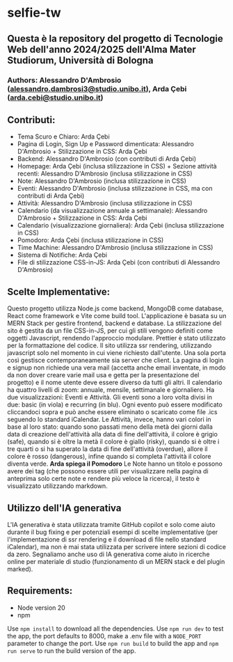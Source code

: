 # selfie-tw

## Questa è la repository del progetto di Tecnologie Web dell'anno 2024/2025 dell'Alma Mater Studiorum, Università di Bologna

### Authors: Alessandro D'Ambrosio (alessandro.dambrosi3@studio.unibo.it), Arda Çebi (arda.cebi@studio.unibo.it)

## Contributi:

- Tema Scuro e Chiaro: Arda Çebi
- Pagina di Login, Sign Up e Password dimenticata: Alessandro D'Ambrosio + Stilizzazione in CSS: Arda Çebi
- Backend: Alessandro D'Ambrosio (con contributi di Arda Çebi)
- Homepage: Arda Çebi (inclusa stilizzazione in CSS) + Sezione attività recenti: Alessandro D'Ambrosio (inclusa stilizzazione in CSS)
- Note: Alessandro D'Ambrosio (inclusa stilizzazione in CSS)
- Eventi: Alessandro D'Ambrosio (inclusa stilizzazione in CSS, ma con contributi di Arda Çebi)
- Attività: Alessandro D'Ambrosio (inclusa stilizzazione in CSS)
- Calendario (da visualizzazione annuale a settimanale): Alessandro D'Ambrosio + Stilizzazione in CSS: Arda Çebi
- Calendario (visualizzazione giornaliera): Arda Çebi (inclusa stilizzazione in CSS)
- Pomodoro: Arda Çebi (inclusa stilizzazione in CSS)
- Time Machine: Alessandro D'Ambrosio (inclusa stilizzazione in CSS)
- Sistema di Notifiche: Arda Çebi
- File di stilizzazione CSS-in-JS: Arda Çebi (con contributi di Alessandro D'Ambrosio)

## Scelte Implementative:

Questo progetto utilizza Node.js come backend, MongoDB come database, React come framework e Vite come build tool. L'applicazione è basata su un MERN Stack per gestire frontend, backend e database. La stilizzazione del sito è gestita da un file CSS-in-JS, per cui gli stili vengono definiti come oggetti Javascript, rendendo l'approccio modulare. Prettier è stato utilizzato per la formattazione del codice.
Il sito utilizza ssr rendering, utilizzando javascript solo nel momento in cui viene richiesto dall'utente. Una sola porta così gestisce contemporaneamente sia server che client.
La pagina di login e signup non richiede una vera mail (accetta anche email inventate, in modo da non dover creare varie mail usa e getta per la presentazione del progetto) e il nome utente deve essere diverso da tutti gli altri.
Il calendario ha quattro livelli di zoom: annuale, mensile, settimanale e giornaliero. Ha due visualizzazioni: Eventi e Attività. Gli eventi sono a loro volta divisi in due: basic (in viola) e recurring (in blu). Ogni evento può essere modificato cliccandoci sopra e può anche essere eliminato o scaricato come file .ics seguendo lo standard iCalendar.
Le Attività, invece, hanno vari colori in base al loro stato: quando sono passati meno della metà dei giorni dalla data di creazione dell'attività alla data di fine dell'attività, il colore è grigio (safe), quando si è oltre la metà il colore è giallo (risky), quando si è oltre i tre quarti o si ha superato la data di fine dell'attività (overdue), allore il colore è rosso (dangerous), infine quando si completa l'attività il colore diventa verde.
**Arda spiega il Pomodoro**
Le Note hanno un titolo e possono avere dei tag (che possono essere utili per visualizzare nella pagina di anteprima solo certe note e rendere più veloce la ricerca), il testo è visualizzato utilizzando markdown.

## Utilizzo dell'IA generativa

L'IA generativa è stata utilizzata tramite GitHub copilot e solo come aiuto durante il bug fixing e per potenziali esempi di scelte implementative (per l'implementazione di ssr rendering e il download di file nello standard iCalendar), ma non è mai stata utilizzata per scrivere intere sezioni di codice da zero. Segnaliamo anche uso di IA generativa come aiuto in ricerche online per materiale di studio (funzionamento di un MERN stack e del plugin marked).

## Requirements:

- Node version 20
- npm

Use `npm install` to download all the dependencies. Use `npm run dev` to test the app, the port defaults to 8000, make a .env file with a `NODE_PORT` parameter to change the port.
Use `npm run build` to build the app and `npm run serve` to run the build version of the app.
